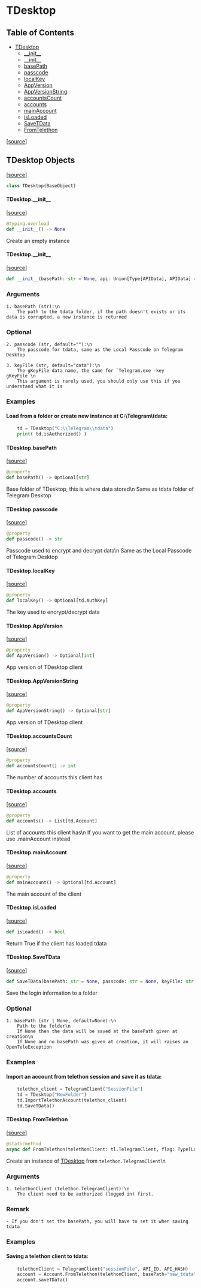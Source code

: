 <!-- vim: syntax=Markdown -->

# TDesktop

## Table of Contents

* [TDesktop](#td.tdesktop.TDesktop)
  * [\_\_init\_\_](#td.tdesktop.TDesktop.__init__)
  * [\_\_init\_\_](#td.tdesktop.TDesktop.__init__)
  * [basePath](#td.tdesktop.TDesktop.basePath)
  * [passcode](#td.tdesktop.TDesktop.passcode)
  * [localKey](#td.tdesktop.TDesktop.localKey)
  * [AppVersion](#td.tdesktop.TDesktop.AppVersion)
  * [AppVersionString](#td.tdesktop.TDesktop.AppVersionString)
  * [accountsCount](#td.tdesktop.TDesktop.accountsCount)
  * [accounts](#td.tdesktop.TDesktop.accounts)
  * [mainAccount](#td.tdesktop.TDesktop.mainAccount)
  * [isLoaded](#td.tdesktop.TDesktop.isLoaded)
  * [SaveTData](#td.tdesktop.TDesktop.SaveTData)
  * [FromTelethon](#td.tdesktop.TDesktop.FromTelethon)

[[source]](https://github.com/thedemons/opentele/blob/c9036f76e4d63f9d6977e997a75bc17909c78d5a/src\td\tdesktop.py#L1)

<a id="td.tdesktop.TDesktop"></a>

## TDesktop Objects

[[source]](https://github.com/thedemons/opentele/blob/c9036f76e4d63f9d6977e997a75bc17909c78d5a/src\td\tdesktop.py#L16)

```python
class TDesktop(BaseObject)
```

<a id="td.tdesktop.TDesktop.__init__"></a>

#### TDesktop.\_\_init\_\_

[[source]](https://github.com/thedemons/opentele/blob/c9036f76e4d63f9d6977e997a75bc17909c78d5a/src\td\tdesktop.py#L22)

```python
@typing.overload
def __init__() -> None
```

Create an empty instance

<a id="td.tdesktop.TDesktop.__init__"></a>

#### TDesktop.\_\_init\_\_

[[source]](https://github.com/thedemons/opentele/blob/c9036f76e4d63f9d6977e997a75bc17909c78d5a/src\td\tdesktop.py#L41)

```python
def __init__(basePath: str = None, api: Union[Type[APIData], APIData] = APITemplate.TelegramDesktop, *, passcode: str = None, keyFile: str = None) -> None
```

### Arguments
    1. basePath (str):\n
        The path to the tdata folder, if the path doesn't exists or its data is corrupted, a new instance is returned

### Optional
    2. passcode (str, default=""):\n
        The passcode for tdata, same as the Local Passcode on Telegram Desktop

    3. keyFile (str, default="data"):\n
        The gKeyFile data name, the same for `Telegram.exe -key gKeyFile`\n
        This argument is rarely used, you should only use this if you understand what it is

### Examples
#### Load from a folder or create new instance at C:\\Telegram\\tdata:
```python
    td = TDesktop("C:\\Telegram\\tdata")
    print( td.isAuthorized() )
```

<a id="td.tdesktop.TDesktop.basePath"></a>

#### TDesktop.basePath

[[source]](https://github.com/thedemons/opentele/blob/c9036f76e4d63f9d6977e997a75bc17909c78d5a/src\td\tdesktop.py#L95)

```python
@property
def basePath() -> Optional[str]
```

Base folder of TDesktop, this is where data stored\n
Same as tdata folder of Telegram Desktop

<a id="td.tdesktop.TDesktop.passcode"></a>

#### TDesktop.passcode

[[source]](https://github.com/thedemons/opentele/blob/c9036f76e4d63f9d6977e997a75bc17909c78d5a/src\td\tdesktop.py#L103)

```python
@property
def passcode() -> str
```

Passcode used to encrypt and decrypt data\n
Same as the Local Passcode of Telegram Desktop

<a id="td.tdesktop.TDesktop.localKey"></a>

#### TDesktop.localKey

[[source]](https://github.com/thedemons/opentele/blob/c9036f76e4d63f9d6977e997a75bc17909c78d5a/src\td\tdesktop.py#L119)

```python
@property
def localKey() -> Optional[td.AuthKey]
```

The key used to encrypt/decrypt data

<a id="td.tdesktop.TDesktop.AppVersion"></a>

#### TDesktop.AppVersion

[[source]](https://github.com/thedemons/opentele/blob/c9036f76e4d63f9d6977e997a75bc17909c78d5a/src\td\tdesktop.py#L126)

```python
@property
def AppVersion() -> Optional[int]
```

App version of TDesktop client

<a id="td.tdesktop.TDesktop.AppVersionString"></a>

#### TDesktop.AppVersionString

[[source]](https://github.com/thedemons/opentele/blob/c9036f76e4d63f9d6977e997a75bc17909c78d5a/src\td\tdesktop.py#L133)

```python
@property
def AppVersionString() -> Optional[str]
```

App version of TDesktop client

<a id="td.tdesktop.TDesktop.accountsCount"></a>

#### TDesktop.accountsCount

[[source]](https://github.com/thedemons/opentele/blob/c9036f76e4d63f9d6977e997a75bc17909c78d5a/src\td\tdesktop.py#L141)

```python
@property
def accountsCount() -> int
```

The number of accounts this client has

<a id="td.tdesktop.TDesktop.accounts"></a>

#### TDesktop.accounts

[[source]](https://github.com/thedemons/opentele/blob/c9036f76e4d63f9d6977e997a75bc17909c78d5a/src\td\tdesktop.py#L149)

```python
@property
def accounts() -> List[td.Account]
```

List of accounts this client has\n
If you want to get the main account, please use .mainAccount instead

<a id="td.tdesktop.TDesktop.mainAccount"></a>

#### TDesktop.mainAccount

[[source]](https://github.com/thedemons/opentele/blob/c9036f76e4d63f9d6977e997a75bc17909c78d5a/src\td\tdesktop.py#L157)

```python
@property
def mainAccount() -> Optional[td.Account]
```

The main account of the client

<a id="td.tdesktop.TDesktop.isLoaded"></a>

#### TDesktop.isLoaded

[[source]](https://github.com/thedemons/opentele/blob/c9036f76e4d63f9d6977e997a75bc17909c78d5a/src\td\tdesktop.py#L163)

```python
def isLoaded() -> bool
```

Return True if the client has loaded tdata

<a id="td.tdesktop.TDesktop.SaveTData"></a>

#### TDesktop.SaveTData

[[source]](https://github.com/thedemons/opentele/blob/c9036f76e4d63f9d6977e997a75bc17909c78d5a/src\td\tdesktop.py#L197)

```python
def SaveTData(basePath: str = None, passcode: str = None, keyFile: str = None) -> bool
```

Save the login information to a folder
### Optional
    1. basePath (str | None, default=None):\n
        Path to the folder\n
        If None then the data will be saved at the basePath given at creation\n
        If None and no basePath was given at creation, it will raises an OpenTeleException

### Examples
#### Import an account from telethon session and save it as tdata:
```python
    telethon_client = TelegramClient("SessionFile")
    td = TDesktop("NewFolder")
    td.ImportTelethonAccount(telethon_client)
    td.SaveTData()
```

<a id="td.tdesktop.TDesktop.FromTelethon"></a>

#### TDesktop.FromTelethon

[[source]](https://github.com/thedemons/opentele/blob/c9036f76e4d63f9d6977e997a75bc17909c78d5a/src\td\tdesktop.py#L440)

```python
@staticmethod
async def FromTelethon(telethonClient: tl.TelegramClient, flag: Type[LoginFlag] = CreateNewSession, api: Union[Type[APIData], APIData] = APITemplate.TelegramDesktop, password: str = None) -> TDesktop
```

Create an instance of <a class="md-typeset__a_obj" href="../tdesktop#td.tdesktop.TDesktop">TDesktop</a> from `telethon.TelegramClient`\n

### Arguments
    1. telethonClient (telethon.TelegramClient):\n
        The client need to be authorized (logged in) first.


### Remark
    - If you don't set the basePath, you will have to set it when saving tdata

### Examples
#### Saving a telethon client to tdata:
```python
    telethonClient = TelegramClient("sessionFile", API_ID, API_HASH)
    account = Account.FromTelethon(telethonClient, basePath="new_tdata")
    account.saveTData()
```

